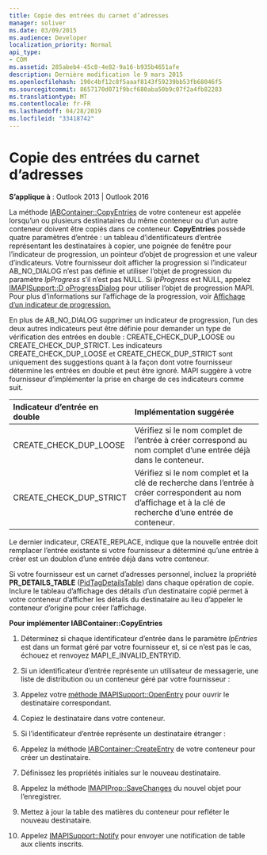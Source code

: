 ```yaml
---
title: Copie des entrées du carnet d’adresses
manager: soliver
ms.date: 03/09/2015
ms.audience: Developer
localization_priority: Normal
api_type:
- COM
ms.assetid: 285abeb4-45c8-4e82-9a16-b935b4651afe
description: Dernière modification le 9 mars 2015
ms.openlocfilehash: 190c4bf12c8f5aaaf8143f59239bb53fb68046f5
ms.sourcegitcommit: 8657170d071f9bcf680aba50b9c07f2a4fb82283
ms.translationtype: MT
ms.contentlocale: fr-FR
ms.lasthandoff: 04/28/2019
ms.locfileid: "33418742"
---
```

# <a name="copying-address-book-entries"></a>Copie des entrées du carnet d’adresses

  
  
**S’applique à** : Outlook 2013 | Outlook 2016 
  
La méthode [IABContainer::CopyEntries](iabcontainer-copyentries.md) de votre conteneur est appelée lorsqu’un ou plusieurs destinataires du même conteneur ou d’un autre conteneur doivent être copiés dans ce conteneur. **CopyEntries** possède quatre paramètres d’entrée : un tableau d’identificateurs d’entrée représentant les destinataires à copier, une poignée de fenêtre pour l’indicateur de progression, un pointeur d’objet de progression et une valeur d’indicateurs. Votre fournisseur doit afficher la progression si l’indicateur AB_NO_DIALOG n’est pas définie et utiliser l’objet de progression du paramètre  _lpProgress_ s’il n’est pas NULL. Si  _lpProgress_ est NULL, appelez [IMAPISupport::D oProgressDialog](imapisupport-doprogressdialog.md) pour utiliser l’objet de progression MAPI. Pour plus d’informations sur l’affichage de la progression, voir [Affichage d’un indicateur de progression.](mapi-progress-indicators.md)
  
En plus de AB_NO_DIALOG supprimer un indicateur de progression, l’un des deux autres indicateurs peut être définie pour demander un type de vérification des entrées en double : CREATE_CHECK_DUP_LOOSE ou CREATE_CHECK_DUP_STRICT. Les indicateurs CREATE_CHECK_DUP_LOOSE et CREATE_CHECK_DUP_STRICT sont uniquement des suggestions quant à la façon dont votre fournisseur détermine les entrées en double et peut être ignoré. MAPI suggère à votre fournisseur d’implémenter la prise en charge de ces indicateurs comme suit.
  
|**Indicateur d’entrée en double**|**Implémentation suggérée**|
|:-----|:-----|
|CREATE_CHECK_DUP_LOOSE  <br/> |Vérifiez si le nom complet de l’entrée à créer correspond au nom complet d’une entrée déjà dans le conteneur.  <br/> |
|CREATE_CHECK_DUP_STRICT  <br/> |Vérifiez si le nom complet et la clé de recherche dans l’entrée à créer correspondent au nom d’affichage et à la clé de recherche d’une entrée de conteneur.  <br/> |
   
Le dernier indicateur, CREATE_REPLACE, indique que la nouvelle entrée doit remplacer l’entrée existante si votre fournisseur a déterminé qu’une entrée à créer est un doublon d’une entrée déjà dans votre conteneur. 
  
Si votre fournisseur est un carnet d’adresses personnel, incluez la propriété **PR_DETAILS_TABLE** ([PidTagDetailsTable](pidtagdetailstable-canonical-property.md)) dans chaque opération de copie. Inclure le tableau d’affichage des détails d’un destinataire copié permet à votre conteneur d’afficher les détails du destinataire au lieu d’appeler le conteneur d’origine pour créer l’affichage.
  
 **Pour implémenter IABContainer::CopyEntries**
  
1. Déterminez si chaque identificateur d’entrée dans le paramètre  _lpEntries_ est dans un format géré par votre fournisseur et, si ce n’est pas le cas, échouez et renvoyez MAPI_E_INVALID_ENTRYID. 
    
2. Si un identificateur d’entrée représente un utilisateur de messagerie, une liste de distribution ou un conteneur géré par votre fournisseur :
    
1. Appelez votre [méthode IMAPISupport::OpenEntry](imapisupport-openentry.md) pour ouvrir le destinataire correspondant. 
    
2. Copiez le destinataire dans votre conteneur. 
    
3. Si l’identificateur d’entrée représente un destinataire étranger :
    
1. Appelez la méthode [IABContainer::CreateEntry](iabcontainer-createentry.md) de votre conteneur pour créer un destinataire. 
    
2. Définissez les propriétés initiales sur le nouveau destinataire.
    
4. Appelez la méthode [IMAPIProp::SaveChanges](imapiprop-savechanges.md) du nouvel objet pour l’enregistrer. 
    
5. Mettez à jour la table des matières du conteneur pour refléter le nouveau destinataire. 
    
6. Appelez [IMAPISupport::Notify](imapisupport-notify.md) pour envoyer une notification de table aux clients inscrits. 
    

